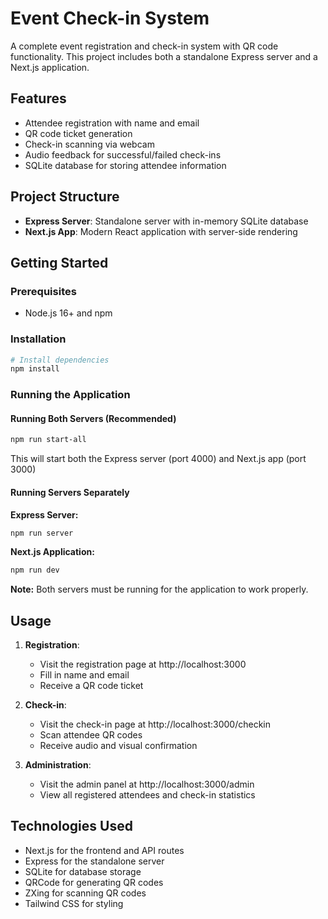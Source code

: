 # Event Check-in System

A complete event registration and check-in system with QR code functionality. This project includes both a standalone Express server and a Next.js application.

## Features

- Attendee registration with name and email
- QR code ticket generation
- Check-in scanning via webcam
- Audio feedback for successful/failed check-ins
- SQLite database for storing attendee information

## Project Structure

- **Express Server**: Standalone server with in-memory SQLite database
- **Next.js App**: Modern React application with server-side rendering

## Getting Started

### Prerequisites

- Node.js 16+ and npm

### Installation

```bash
# Install dependencies
npm install
```

### Running the Application

#### Running Both Servers (Recommended)

```bash
npm run start-all
```

This will start both the Express server (port 4000) and Next.js app (port 3000)

#### Running Servers Separately

**Express Server:**
```bash
npm run server
```

**Next.js Application:**

```bash
npm run dev
```

**Note:** Both servers must be running for the application to work properly.

## Usage

1. **Registration**:
   - Visit the registration page at http://localhost:3000
   - Fill in name and email
   - Receive a QR code ticket

2. **Check-in**:
   - Visit the check-in page at http://localhost:3000/checkin
   - Scan attendee QR codes
   - Receive audio and visual confirmation

3. **Administration**:
   - Visit the admin panel at http://localhost:3000/admin
   - View all registered attendees and check-in statistics

## Technologies Used

- Next.js for the frontend and API routes
- Express for the standalone server
- SQLite for database storage
- QRCode for generating QR codes
- ZXing for scanning QR codes
- Tailwind CSS for styling